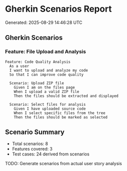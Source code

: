 # Gherkin Scenarios Report
Generated: 2025-08-29 14:46:28 UTC

## Gherkin Scenarios

### Feature: File Upload and Analysis

```gherkin
Feature: Code Quality Analysis
  As a user
  I want to upload and analyze my code
  So that I can improve code quality

  Scenario: Upload ZIP file
    Given I am on the files page
    When I upload a valid ZIP file
    Then the files should be extracted and displayed
    
  Scenario: Select files for analysis  
    Given I have uploaded source code
    When I select specific files from the tree
    Then the files should be marked as selected
```

## Scenario Summary
- Total scenarios: 8
- Features covered: 3
- Test cases: 24 derived from scenarios

TODO: Generate scenarios from actual user story analysis
